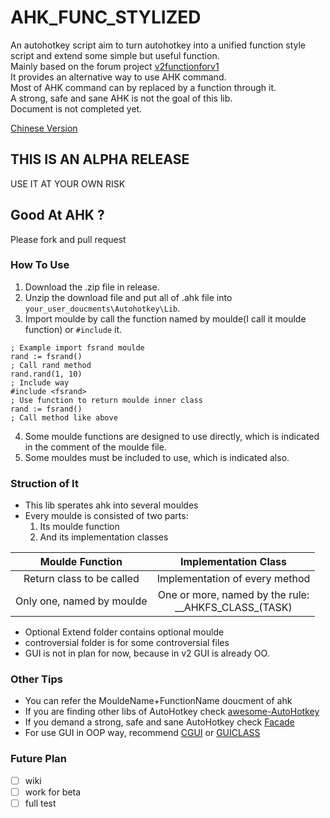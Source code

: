 # AHK_FUNC_STYLIZED
An autohotkey script aim to turn autohotkey into a unified function style script and extend some simple but useful function.  
Mainly based on the forum project [v2functionforv1](https://autohotkey.com/boards/viewtopic.php?f=37&t=29689)   
It provides an alternative way to use AHK command.  
Most of AHK command can by replaced by a function through it.  
A strong, safe and sane AHK is not the goal of this lib.  
Document is not completed yet.  
  
[Chinese Version](README_CN.md)

## THIS IS AN ALPHA RELEASE

USE IT AT YOUR OWN RISK

## Good At AHK ?

Please fork and pull request

### How To Use

1. Download the .zip file in release.
2. Unzip the download file and put all of .ahk file into `your_user_doucments\Autohotkey\Lib`.
3. Import moulde by call the function named by moulde(I call it moulde function)  or `#include` it.
```autohotkey
; Example import fsrand moulde
rand := fsrand()
; Call rand method
rand.rand(1, 10)
; Include way
#include <fsrand>
; Use function to return moulde inner class
rand := fsrand()
; Call method like above
```
4. Some moulde functions are designed to use directly, which is indicated in the comment of the moulde file.
5. Some mouldes must be included to use, which is indicated also.

### Struction of It

- This lib sperates ahk into several mouldes
- Every moulde is consisted of two parts:
  1. Its moulde function
  2. And its implementation classes

|Moulde Function|Implementation Class|
|:--:|:--:|
|Return class to be called|Implementation of every method|
|Only one, named by moulde|One or more, named by the rule:<br>\_\_AHKFS_CLASS_(TASK)|

- Optional Extend folder contains optional moulde
- controversial folder is for some controversial files
- GUI is not in plan for now, because in v2 GUI is already OO. 

### Other Tips

- You can refer the MouldeName+FunctionName doucment of ahk
- If you are finding other libs of AutoHotkey check [awesome-AutoHotkey](https://github.com/ahkscript/awesome-AutoHotkey)
- If you demand a strong, safe and sane AutoHotkey check [Facade](https://github.com/Shambles-Dev/AutoHotkey-Facade)
- For use GUI in OOP way, recommend [CGUI](https://github.com/evilC/CGui) or [GUICLASS](https://github.com/maestrith/GUIClass)

### Future Plan

- [ ] wiki
- [ ] work for beta
- [ ] full test